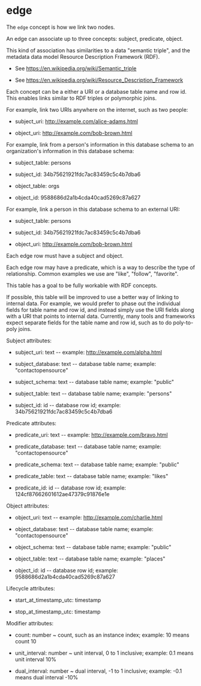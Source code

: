 # edge

The `edge` concept is how we link two nodes.

An edge can associate up to three concepts: subject, predicate, object.

This kind of association has similarities to a data "semantic triple",
and the metadata data model Resource Description Framework (RDF).

* See https://en.wikipedia.org/wiki/Semantic_triple

* See https://en.wikipedia.org/wiki/Resource_Description_Framework

Each concept can be a either a URI or a database table name and row id.
This enables links similar to RDF triples or polymorphic joins.

For example, link two URIs anywhere on the internet, such as two people:

* subject_uri: http://example.com/alice-adams.html

* object_uri: http://example.com/bob-brown.html

For example, link from a person's information in this database schema
to an organization's information in this database schema:

* subject_table: persons

* subject_id: 34b75621921fdc7ac83459c5c4b7dba6

* object_table: orgs

* object_id: 9588686d2a1b4cda40cad5269c87a627

For example, link a person in this database schema to an external URI:

* subject_table: persons

* subject_id: 34b75621921fdc7ac83459c5c4b7dba6

* object_uri: http://example.com/bob-brown.html

Each edge row must have a subject and object. 

Each edge row may have a predicate, which is a way to describe the type
of relationship. Common examples we use are "like", "follow", "favorite".

This table has a goal to be fully workable with RDF concepts.

If possible, this table will be improved to use a better way of 
linking to internal data. For example, we would prefer to phase out
the individual fields for table name and row id, and instead simply
use the URI fields along with a URI that points to internal data.
Currently, many tools and frameworks expect separate fields for
the table name and row id, such as to do poly-to-poly joins.

Subject attributes:

* subject_uri: text -- example: http://example.com/alpha.html

* subject_database: text -- database table name; example: "contactopensource"

* subject_schema: text -- database table name; example: "public"

* subject_table: text -- database table name; example: "persons"

* subject_id: id -- database row id; example: 34b75621921fdc7ac83459c5c4b7dba6

Predicate attributes:

* predicate_uri: text -- example: http://example.com/bravo.html

* predicate_database: text -- database table name; example: "contactopensource"

* predicate_schema: text -- database table name; example: "public"

* predicate_table: text -- database table name; example: "likes"

* predicate_id: id -- database row id; example: 124cf87662601612ae47379c91876e1e

Object attributes:

* object_uri: text -- example: http://example.com/charlie.html

* object_database: text -- database table name; example: "contactopensource"

* object_schema: text -- database table name; example: "public"

* object_table: text -- database table name; example: "places"

* object_id: id -- database row id; example: 9588686d2a1b4cda40cad5269c87a627

Lifecycle attributes:

* start_at_timestamp_utc: timestamp

* stop_at_timestamp_utc: timestamp

Modifier attributes:

* count: number ~ count, such as an instance index; example: 10 means count 10

* unit_interval: number ~ unit interval, 0 to 1 inclusive; example: 0.1 means unit interval 10%

* dual_interval: number ~ dual interval, -1 to 1 inclusive; example: -0.1 means dual interval -10%
